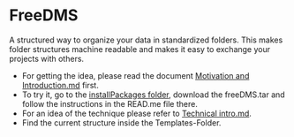 # FreeDMS
A structured way to organize your data in standardized folders. 
This makes folder structures machine readable and makes it easy to exchange your projects with others.

  * For getting the idea, please read the document [Motivation and Introduction.md](/blob/master/Motivation%20and%20Introduction.md) first.
  * To try it, go to the [installPackages folder](/tree/master/InstallPackages/LINUX), download the freeDMS.tar and follow the instructions in the READ.me file there.
  * For an idea of the technique please refer to [Technical intro.md](/blob/master/Technical%20intro.md).
  * Find the current structure inside the Templates-Folder.
